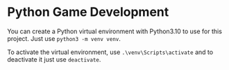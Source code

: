 # Python Game Development

You can create a Python virtual environment with Python3.10 to use for this project. Just use ```python3 -m venv venv```.

To activate the virtual environment, use ```.\venv\Scripts\activate``` and to deactivate it just use ```deactivate```.